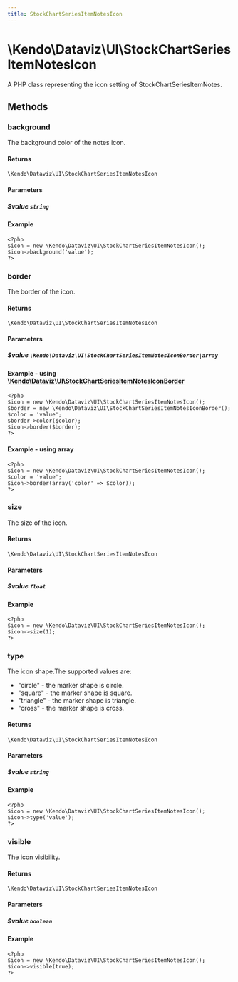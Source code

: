 ```yaml
---
title: StockChartSeriesItemNotesIcon
---
```


# \Kendo\Dataviz\UI\StockChartSeriesItemNotesIcon

A PHP class representing the icon setting of StockChartSeriesItemNotes.


## Methods

### background
The background color of the notes icon.

#### Returns
`\Kendo\Dataviz\UI\StockChartSeriesItemNotesIcon`

#### Parameters

##### $value `string`



#### Example 
    <?php
    $icon = new \Kendo\Dataviz\UI\StockChartSeriesItemNotesIcon();
    $icon->background('value');
    ?>

### border

The border of the icon.

#### Returns
`\Kendo\Dataviz\UI\StockChartSeriesItemNotesIcon`

#### Parameters

##### $value `\Kendo\Dataviz\UI\StockChartSeriesItemNotesIconBorder|array`


#### Example - using [\Kendo\Dataviz\UI\StockChartSeriesItemNotesIconBorder](/api/wrappers/php/Kendo/Dataviz/UI/StockChartSeriesItemNotesIconBorder)
    <?php
    $icon = new \Kendo\Dataviz\UI\StockChartSeriesItemNotesIcon();
    $border = new \Kendo\Dataviz\UI\StockChartSeriesItemNotesIconBorder();
    $color = 'value';
    $border->color($color);
    $icon->border($border);
    ?>

#### Example - using array

    <?php
    $icon = new \Kendo\Dataviz\UI\StockChartSeriesItemNotesIcon();
    $color = 'value';
    $icon->border(array('color' => $color));
    ?>

### size
The size of the icon.

#### Returns
`\Kendo\Dataviz\UI\StockChartSeriesItemNotesIcon`

#### Parameters

##### $value `float`



#### Example 
    <?php
    $icon = new \Kendo\Dataviz\UI\StockChartSeriesItemNotesIcon();
    $icon->size(1);
    ?>

### type
The icon shape.The supported values are:
* "circle" - the marker shape is circle.
* "square" - the marker shape is square.
* "triangle" - the marker shape is triangle.
* "cross" - the marker shape is cross.

#### Returns
`\Kendo\Dataviz\UI\StockChartSeriesItemNotesIcon`

#### Parameters

##### $value `string`



#### Example 
    <?php
    $icon = new \Kendo\Dataviz\UI\StockChartSeriesItemNotesIcon();
    $icon->type('value');
    ?>

### visible
The icon visibility.

#### Returns
`\Kendo\Dataviz\UI\StockChartSeriesItemNotesIcon`

#### Parameters

##### $value `boolean`



#### Example 
    <?php
    $icon = new \Kendo\Dataviz\UI\StockChartSeriesItemNotesIcon();
    $icon->visible(true);
    ?>

